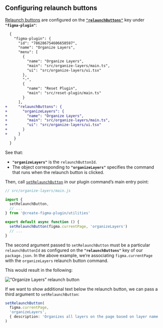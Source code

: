 ## Configuring relaunch buttons

[Relaunch buttons](https://figma.com/plugin-docs/api/properties/nodes-setrelaunchdata/) are configured on the [**`"relaunchButtons"`**](#relaunchbuttons) key under **`"figma-plugin"`**:

```diff
  {
    "figma-plugin": {
      "id": "786286754606650597",
      "name": "Organize Layers",
      "menu": [
        {
          "name": "Organize Layers",
          "main": "src/organize-layers/main.ts",
          "ui": "src/organize-layers/ui.tsx"
        },
        "-",
        {
          "name": "Reset Plugin",
          "main": "src/reset-plugin/main.ts"
        }
      ],
+     "relaunchButtons": {
+       "organizeLayers": {
+         "name": "Organize Layers",
+         "main": "src/organize-layers/main.ts",
+         "ui": "src/organize-layers/ui.tsx"
+       }
+     }
    }
  }
```

See that:

- **`"organizeLayers"`** is the `relaunchButtonId`.
- The object corresponding to **`"organizeLayers"`** specifies the command that runs when the relaunch button is clicked.

Then, call [`setRelaunchButton`](#setrelaunchbuttonnode-relaunchbuttonid--options) in our plugin command’s main entry point:

```ts
// src/organize-layers/main.js

import {
  setRelaunchButton,
  // ...
} from '@create-figma-plugin/utilities'

export default async function () {
  setRelaunchButton(figma.currentPage, 'organizeLayers')
  // ...
}
```

The second argument passed to `setRelaunchButton` must be a particular `relaunchButtonId` as configured on the **`"relaunchButtons"`** key of our `package.json`. In the above example, we’re associating `figma.currentPage` with the `organizeLayers` relaunch button command.

This would result in the following:

![“Organize Layers” relaunch button](/media/relaunch-button.png)

If we want to show additional text below the relaunch button, we can pass a third argument to `setRelaunchButton`:

```ts
setRelaunchButton(
  figma.currentPage,
  'organizeLayers',
  { description: 'Organizes all layers on the page based on layer name' }
)
```

